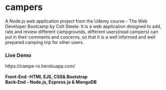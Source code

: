 # campers
A Node.js web application project from the Udemy course - The Web Developer Bootcamp by Colt Steele. It is a web application designed to add, rate and review different campgrounds, different users(read campers) can put in their comments and concerns, so that it is a well informed and well prepared camping trip for other users.
<h3>Live Demo</h3>
https://campe-rs.herokuapp.com/
<br>
<br>
<b>Front-End -HTMl, EJS, CSS& Bootstrap</b>
<br>
<b>Back-End - Node.js, Express.js & MongoDB</b>


